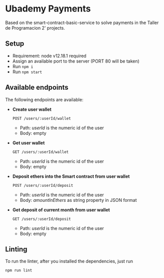 # Ubademy Payments

Based on the smart-contract-basic-service to solve payments in the Taller de Programacion 2' projects.

## Setup

* Requirement: node v12.18.1 required
* Assign an available port to the server (PORT 80 will be taken)
* Run `npm i`
* Run `npm start`

## Available endpoints

The following endpoints are available:

- **Create user wallet**

  `POST /users/:userId/wallet`
  - Path: *userId* is the numeric id of the user
  - Body: empty


- **Get user wallet**

  `GET /users/:userId/wallet`

  - Path: *userId* is the numeric id of the user
  - Body: empty


- **Deposit ethers into the Smart contract from user wallet**

  `POST /users/:userId/deposit`
  - Path: *userId* is the numeric id of the user
  - Body: *amountInEthers* as string property in JSON format


- **Get deposit of current month from user wallet**

  `GET /users/:userId/deposit`
  - Path: *userId* is the numeric id of the user
  - Body: empty

## Linting

To run the linter, after you installed the dependencies, just run

`npm run lint`

